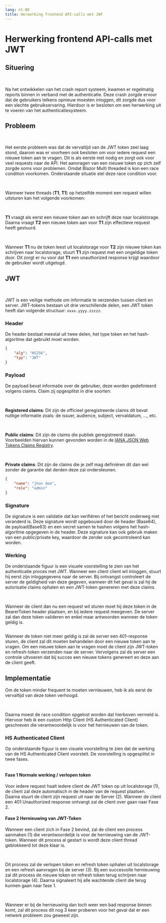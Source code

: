 ```yaml
---
lang: nl-BE
title: Herwerking frontend API-calls met JWT
---
```


# Herwerking frontend API-calls met JWT

## Situering
<br>

Na het ontwikkelen van het crash report systeem, kwamen er regelmatig reports binnen in verband met de authenticatie. Deze crash zorgde ervoor dat de gebruikers telkens opnieuw moesten inloggen, dit zorgde dus voor een slechte gebruikservaring. Hierdoor is er besloten om een herwerking uit te voeren van het authenticatiesysteem.

## Probleem
<br>

Het eerste probleem was dat de vervaltijd van de JWT token zeel laag stond, daarom was er voorheen ook besloten om voor iedere request een nieuwe token aan te vragen. Dit is als eerste niet nodig en zorgt ook voor veel requests naar de API. Het aanvragen van een nieuwe token op zich zelf zorgde soms voor problemen. Omdat Blazor Multi threaded is kon een race condition voorkomen. Onderstaande situatie stel deze race condition voor.

<br>

<v-card variant="outlined" class="my-2">
<v-card-item>

Wanneer twee threads (**T1**, **T1**) op hetzelfde moment een request willen uitsturen kan het volgende voorkomen:

<br>

**T1** vraagt als eerst een nieuwe token aan en schrijft deze naar localstorage. Daarna vraagt **T2** een nieuwe token aan voor **T1** zijn effectieve request heeft gestuurd. 

<br>

Wanneer **T1** nu de token leest uit localstorage voor **T2** zijn nieuwe token kan schrijven naar localstorage, stuurt **T1** zijn request met een ongeldige token door. Dit zorgt er nu voor dat **T1** een unauthorized response krijgt waardoor de gebruiker wordt uitgelogd.
</v-card-item>
</v-card>


## JWT
<br>

JWT is een veilige methode om informatie te verzenden tussen client en server. JWT-tokens bestaan uit drie verschillende delen, een JWT token heeft dan volgende structuur: `xxxx.yyyy.zzzzz`.

### Header

De header bestaat meestal uit twee delen, het type token en het hash-algoritme dat gebruikt moet worden.

```json
{
    "alg": "HS256",
    "typ": "JWT"
}
```

### Payload

De payload bevat informatie over de gebruiker, deze worden gedefinieerd volgens claims. Claim zij opgesplitst in drie soorten:

<br>

**Registered claims**: Dit zijn de officieel geregistreerde claims dit bevat nuttige informatie zoals: de issuer, audience, subject, vervaldatum, ..., etc.

<br>

**Public claims**: Dit zijn de claims die publiek geregistreerd staan. Voorbeelden hiervan kunnen gevonden worden in de [IANA JSON Web Tokens Claims Registry](https://www.iana.org/assignments/jwt/jwt.xhtml#claims).

<br>

**Private claims**: Dit zijn de claims die je zelf mag definiëren dit dan wel zonder de garantie dat derden deze zal ondersteunen.

```json
{
    "name": "jhon doe",
    "role": "admin"
}
```

### Signature

De signature is een validatie dat kan verifiëren of het bericht onderweg niet veranderd is. Deze signature wordt opgebouwd door de header (Base64), de payload(Base63) en een secret samen te hashen volgens het hash-algoritme opgegeven in de header. Deze signature kan ook gebruik maken van een public/private key, waardoor de zender ook gecontroleerd kan worden.

### Werking

De onderstaande figuur is een visuele voorstelling te zien van het authenticatie proces met JWT. Wanneer een client client wil inloggen, stuurt hij eerst zijn inloggegevens naar de server. Bij ontvangst controleert de server de geldigheid van deze gegeven, wanneer dit het geval is zal hij de autorisatie claims ophalen en een JWT-token genereren met deze claims.

<br>

Wanneer de client dan nu een request wil sturen moet hij deze token in de BearerToken header plaatsen, en bij iedere request meegeven. De server zal dan deze token valideren en enkel maar antwoorden wanneer de token geldig is. 

<Image
    light="/img/Schemas/JWT.png"
    dark="/img/Schemas/JWTDark.png"
/>

Wanneer de token niet meer geldig is zal de server een 401-response sturen, de client zal dit moeten behandelen door een nieuwe token aan te vragen. Om een nieuwe token aan te vragen moet de client zijn JWT-token en refresh-token verzenden naar de server. Vervolgens zal de server een controle uitvoeren dat bij succes een nieuwe tokens genereert en deze aan de client geeft.

## Implementatie

Om de token minder frequent te moeten vernieuwen, heb ik als eerst de vervaltijd van deze token verhoogd. 

<br>

Daarna moest de race condition opgelost worden dat hierboven vermeld is. Hiervoor heb ik een custom Http Client (HS Authenticated Client) geschreven die verantwoordelijk is voor het hernieuwen van de token.

### HS Authenticated Client

Op onderstaande figuur is een visuele voorstelling te zien dat de werking van de HS Authenticated Client voorstelt. De voorstelling is opgesplitst in twee fases.

<Image
    light="/img/Schemas/AuthClientExplained.png"
    dark="/img/Schemas/AuthClientExplainedDark.png"
/>

#### Fase 1 Normale werking / verlopen token

Voor iedere request haalt iedere client de JWT token op uit localstorage (1), de client zal deze automatisch in de header van de request plaatsen. Daarna stuurt de client zijn request uit naar de Server (2). Wanneer de client een 401 Unauthorized response ontvangt zal de client over gaan naar Fase 2. 

#### Fase 2 Hernieuwing van JWT-Token

Wanneer een client zich in Fase 2 bevind, zal de client een process aanmaken (1) die verantwoordelijk is voor de hernieuwing van de JWT-token. Wanneer dit process al gestart is wordt deze client thread geblokkeerd tot deze klaar is.

<br>

Dit process zal de verlopen token en refresh token ophalen uit localstorage en een refresh aanvragen bij de server (3). Bij een succesvolle hernieuwing zal dit process de nieuwe token en refresh token terug schrijven naar localstorage (4). Daarna signaleert hij alle wachtende client die terug kunnen gaan naar fase 1. 

<br>

Wanneer er bij de hernieuwing dan toch weer een bad response binnen komt, zal dit process dit nog 3 keer proberen voor het geval dat er een netwerk probleem zou geweest zijn.
